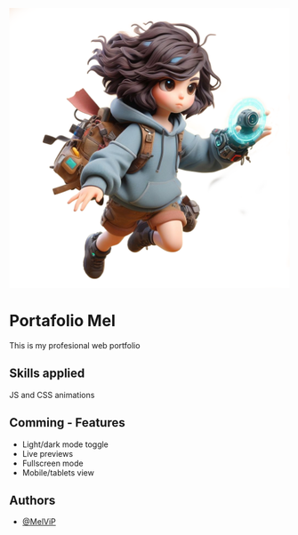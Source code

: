 
![Logo](./assets/avatars/avatar3.png)


# Portafolio Mel

This is my profesional web portfolio


## Skills applied

JS and CSS animations


## Comming - Features

- Light/dark mode toggle
- Live previews
- Fullscreen mode
- Mobile/tablets view


## Authors

- [@MelViP](https://www.github.com/MelViP)


